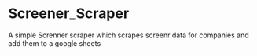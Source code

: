 # Screener_Scraper
A simple Screnner scraper which scrapes screenr data for companies and add them to a google sheets
